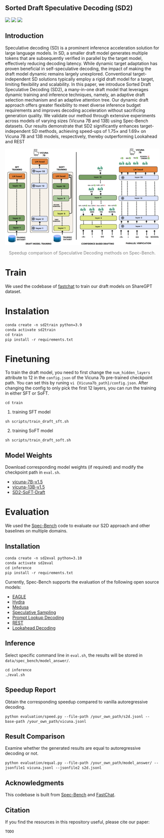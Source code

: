 ## Sorted Draft Speculative Decoding (SD2)

<a target="_blank" href="">
<img style="height:22pt" src="https://img.shields.io/badge/-Paper-red?style=flat&logo=arxiv"></a>
<a target="_blank" href="https://github.com/benyaminjami/Balcony-LLaMA">
<img style="height:22pt" src="https://img.shields.io/badge/-Code-green?style=flat&logo=github"></a>
<a target="_blank" href="[https://huggingface.co/collections/parsakaveh/balcony-67cee9f9369495b79bd72b10](https://huggingface.co/parsakaveh/SD2-SoFT-Draft)">
<img style="height:22pt" src="https://img.shields.io/badge/-🤗%20Model-red?style=flat"></a>
<!-- <a target="_blank" href="https://twitter.com/DongfuJiang/status/1805438506137010326">
<img style="height:22pt" src="https://img.shields.io/badge/-Tweet-blue?style=flat&logo=twitter"></a> -->
<br>

## Introduction
Speculative decoding (SD) is a prominent inference acceleration solution for large language models. In SD, a smaller draft model generates multiple tokens that are subsequently verified in parallel by the target model, effectively reducing decoding latency. While dynamic target adaptation has proven beneficial in self-speculative decoding, the impact of making the draft model dynamic remains largely unexplored. Conventional target-independent SD solutions typically employ a rigid draft model for a target, limiting flexibility and scalability.
In this paper, we introduce Sorted Draft Speculative Decoding (SD2), a many-in-one draft model that leverages dynamic training and inference techniques, namely, an adaptive draft selection mechanism and an adaptive attention tree. Our dynamic draft approach offers greater flexibility to meet diverse inference budget requirements and improves decoding acceleration without sacrificing generation quality.
We validate our method through extensive experiments across models of varying sizes (Vicuna 7B and 13B) using Spec-Bench datasets. Our results demonstrate that SD2 significantly enhances target-independent SD methods, achieving speed-ups of 1.75× and 1.69× on Vicuna 7B and 13B models, respectively, thereby outperforming Lookahead and REST

![timeline](./inference/assets/methodology.png)

<div align="center">
<font color="gray">Speedup comparison of Speculative Decoding methods on Spec-Bench.</font>
</div>

<!-- Sorted Speculative Decoding  (S2D) is a method providing the capability of selecting multiple draft models adaptively based on the given target. Without the need for training separate draft models for different target models, S2D enjoys the flexibility of having different submodels in the same architecture, which causes the approach outperforms other baselines in multi-target speculative decoding scenario. -->
<!-- Spec-Bench is a comprehensive benchmark designed for assessing Speculative Decoding methods across diverse scenarios. Based on Spec-Bench, we aim to establish and maintain a unified evaluation platform for open-source Speculative Decoding approaches. This platform facilitates the systematic assessment of existing methods ***in the same device and testing environment***, thereby ensuring fair comparisons.  -->

# Train

We used the codebase of [fastchat](https://github.com/lm-sys/FastChat/tree/main) to train our draft models on ShareGPT dataset.

# Instalation
```
conda create -n sd2train python=3.9
conda activate sd2train
cd train
pip install -r requirements.txt
```

# Finetuning
To train the draft model, you need to first change the ```num_hidden_layers``` attribute to 12 in the ```config.json``` of the Vicuna 7b pre-trained checkpoint path. You can set this by runing ```vi {Vicuna7b_path}/config.json```. 
After changing the config to only pick the first 12 layers, you can run the training in either SFT or SoFT.
```
cd train
```
1) training SFT model
```
sh scripts/train_draft_sft.sh
```
2) training SoFT model
```
sh scripts/train_draft_soft.sh
```
## Model Weights

Download corresponding model weights (if required) and modify the checkpoint path in `eval.sh`.

- [vicuna-7B-v1.5](https://huggingface.co/lmsys/vicuna-7b-v1.5)
- [vicuna-13B-v1.5](https://huggingface.co/lmsys/vicuna-13b-v1.5)
- [SD2-SoFT-Draft](https://huggingface.co/parsakaveh/SD2-SoFT-Draft)

<!-- - [EAGLE](https://github.com/SafeAILab/EAGLE?tab=readme-ov-file#eagle-weights)
- [Hydra](https://github.com/zankner/hydra?tab=readme-ov-file#model-weights)
- [Medusa-1](https://github.com/FasterDecoding/Medusa?tab=readme-ov-file#medusa-1)
- [Speculative Sampling](https://github.com/NJUNLP/MCSD?tab=readme-ov-file#model-release) -->

<!-- ## Additonal Setup -->

<!-- #### REST (Optional) -->

<!-- ##### Build DraftRetriever from source -->

<!-- ```
cd model/rest/DraftRetriever
curl --proto '=https' --tlsv1.2 -sSf https://sh.rustup.rs | sh
maturin build --release --strip -i python3.9 # will produce a .whl file
pip3 install ./target/wheels/draftretriever-0.1.0-cp39-cp39-linux_x86_64.whl
``` -->
<!-- 
##### Create a datastore

```
cd model/rest/datastore
./datastore.sh # modify your own path
``` -->



# Evaluation

We used the [Spec-Bench](https://github.com/hemingkx/Spec-Bench/tree/main) code to evaluate our S2D approach and other baselines on multiple domains.

## Installation

```
conda create -n sd2eval python=3.10
conda activate sd2eval
cd inference
pip install -r requirements.txt
```


Currently, Spec-Bench supports the evaluation of the following open source models:

- [EAGLE](https://sites.google.com/view/eagle-llm)
- [Hydra](https://github.com/zankner/hydra)
- [Medusa](https://sites.google.com/view/medusa-llm)
- [Speculative Sampling](https://huggingface.co/blog/assisted-generation)
- [Prompt Lookup Decoding](https://github.com/apoorvumang/prompt-lookup-decoding)
- [REST](https://sites.google.com/view/rest-llm/)
- [Lookahead Decoding](https://lmsys.org/blog/2023-11-21-lookahead-decoding/)

## Inference

Select specific command line in `eval.sh`, the results will be stored in `data/spec_bench/model_answer/`.

```
cd inference
./eval.sh
```

## Speedup Report

Obtain the corresponding speedup compared to vanilla autoregressive decoding.

```
python evaluation/speed.py --file-path /your_own_path/s2d.jsonl --base-path /your_own_path/vicuna.jsonl
```

## Result Comparison

Examine whether the generated results are equal to autoregressive decoding or not.

```
python evaluation/equal.py --file-path /your_own_path/model_answer/ --jsonfile1 vicuna.jsonl --jsonfile2 s2d.jsonl
```
<!-- 
## Contributing

We warmly welcome contributions and discussions related to Spec-Bench! If you have any suggestions for improvements or ideas you'd like to discuss, please don't hesitate to open an issue. This will allow us to collaborate and discuss your ideas in detail.

***More models are welcome!*** - If you're aware of any open-source Speculative Decoding methods not currently included in Spec-Bench, we encourage you to contribute by submitting a pull request. This helps ensure Spec-Bench remains a comprehensive and fair benchmarking platform for comparing existing methods. Please ensure that your changes are well-tested before submission. -->

## Acknowledgments

This codebase is built from [Spec-Bench](https://github.com/hemingkx/Spec-Bench/tree/main) and [FastChat](https://github.com/lm-sys/FastChat).

## Citation

If you find the resources in this repository useful, please cite our paper:

```
TODO
``` 

